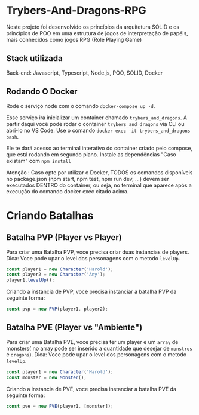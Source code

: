 # Trybers-And-Dragons-RPG
Neste projeto foi desenvolvido os princípios da arquitetura SOLID e os princípios de POO em uma estrutura de jogos de interpretação de papéis, mais conhecidos como jogos RPG (Role Playing Game)

## Stack utilizada
Back-end: Javascript, Typescript, Node.js, POO, SOLID, Docker

## Rodando O Docker
Rode o serviço node com o comando ```docker-compose up -d```.

Esse serviço ira inicializar um container chamado ```trybers_and_dragons```.
A partir daqui você pode rodar o container ```trybers_and_dragons``` via CLI ou abri-lo no VS Code.
Use o comando ```docker exec -it trybers_and_dragons bash```.

Ele te dará acesso ao terminal interativo do container criado pelo compose, que está rodando em segundo plano.
Instale as dependências "Caso existam" com ```npm install```

Atenção : Caso opte por utilizar o Docker, TODOS os comandos disponíveis no package.json (npm start, npm test, npm run dev, ...) devem ser executados DENTRO do container, ou seja, no terminal que aparece após a execução do comando docker exec citado acima.

# Criando Batalhas
## Batalha PVP (Player vs Player)
Para criar uma Batalha PVP, voce precisa criar duas instancias de players. Dica: Voce pode upar o level dos personagens com o metodo `levelUp`.

```javascript
const player1 = new Character('Harold');
const player2 = new Character('Any');
player1.levelUp();
```
Criando a instancia de PVP, voce precisa instanciar a batalha PVP da seguinte forma:
```javascript
const pvp = new PVP(player1, player2);
```
## Batalha PVE (Player vs "Ambiente")
Para criar uma Batalha PVE, voce precisa ter um player e um `array` de monsters( no array pode ser inserido a quantidade que desejar de `monstros` e `dragons`). Dica: Voce pode upar o level dos personagens com o metodo `levelUp`.

```javascript
const player1 = new Character('Harold');
const monster = new Monster();
```
Criando a instancia de PVE, voce precisa instanciar a batalha PVE da seguinte forma:
```javascript
const pve = new PVE(player1, [monster]);
```
